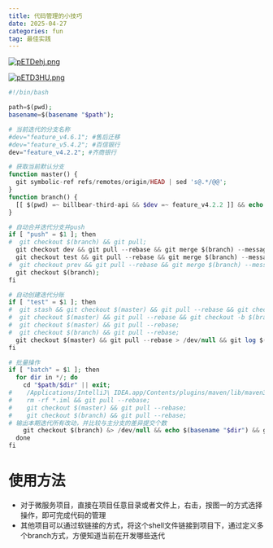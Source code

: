 ```yaml
---
title: 代码管理的小技巧
date: 2025-04-27
categories: fun
tag: 最佳实践
---
```



[![pETDehj.png](https://s21.ax1x.com/2025/04/27/pETDehj.png)](https://imgse.com/i/pETDehj)

[![pETD3HU.png](https://s21.ax1x.com/2025/04/27/pETD3HU.png)](https://imgse.com/i/pETD3HU)


``` php
#!/bin/bash

path=$(pwd);
basename=$(basename "$path");

# 当前迭代的分支名称
#dev="feature_v4.6.1"; #售后迁移
#dev="feature_v5.4.2"; #百信银行
dev="feature_v4.2.2"; #齐商银行

# 获取当前默认分支
function master() {
  git symbolic-ref refs/remotes/origin/HEAD | sed 's@.*/@@';
}
function branch() {
  [[ $(pwd) =~ billbear-third-api && $dev =~ feature_v4.2.2 ]] && echo "feature_v4.2.2_lz" || echo "$dev"
}

# 自动合并迭代分支并push
if [ "push" = $1 ]; then
#  git checkout $(branch) && git pull;
  git checkout dev && git pull --rebase && git merge $(branch) --message "merge $(branch) into dev" && git push;
  git checkout test && git pull --rebase && git merge $(branch) --message "merge $(branch) into test" && git push;
#  git checkout prev && git pull --rebase && git merge $(branch) --message "merge $(branch) into prev" && git push;
  git checkout $(branch);
fi

# 自动创建迭代分账
if [ "test" = $1 ]; then
#  git stash && git checkout $(master) && git pull --rebase && git checkout -b $(branch) && git stash pop;
#  git checkout $(master) && git pull --rebase && git checkout -b $(branch);
#  git checkout $(master) && git pull --rebase;
#  git checkout $(branch) && git pull --rebase;
  git checkout $(master) && git pull --rebase > /dev/null && git log $(master)..$(branch); # 检查发版
fi

# 批量操作
if [ "batch" = $1 ]; then
  for dir in */; do
    cd "$path/$dir" || exit;
#    /Applications/IntelliJ\ IDEA.app/Contents/plugins/maven/lib/maven3/bin/mvn clean
#    rm -rf *.iml && git pull --rebase;
#    git checkout $(master) && git pull --rebase;
#    git checkout $(branch) && git pull --rebase;
# 输出本期迭代所有改动，并比较与主分支的差异提交个数
    git checkout $(branch) &> /dev/null && echo $(basename "$dir") && git rev-list --count $(master)..$(branch);
  done
fi
```

# 使用方法
- 对于微服务项目，直接在项目任意目录或者文件上，右击，按图一的方式选择操作，即可完成代码的管理
- 其他项目可以通过软链接的方式，将这个shell文件链接到项目下，通过定义多个branch方式，方便知道当前在开发哪些迭代
